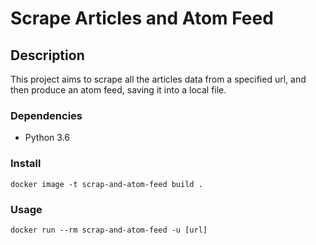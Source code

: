 # Scrape Articles and Atom Feed

## Description

This project aims to scrape all the articles data from a specified url, and
then produce an atom feed, saving it into a local file.


### Dependencies

 - Python 3.6


### Install

```
docker image -t scrap-and-atom-feed build .
```


### Usage


```
docker run --rm scrap-and-atom-feed -u [url]
```


